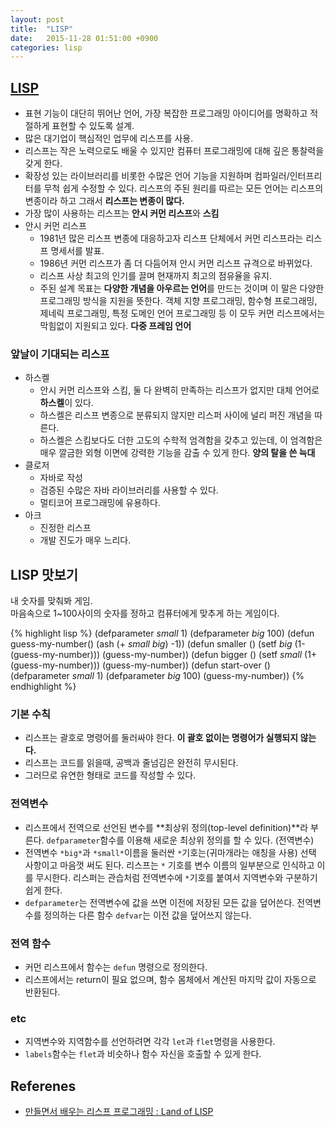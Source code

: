 ```yaml
---
layout: post
title:  "LISP"
date:   2015-11-28 01:51:00 +0900
categories: lisp
---
```

## [LISP](https://ko.wikipedia.org/wiki/%EB%A6%AC%EC%8A%A4%ED%94%84)
* 표현 기능이 대단히 뛰어난 언어, 가장 복잡한 프로그래밍 아이디어를 명확하고 적절하게 표현할 수 있도록 설계.
* 많은 대기업이 핵심적인 업무에 리스프를 사용.
* 리스프는 작은 노력으로도 배울 수 있지만 컴퓨터 프로그래밍에 대해 깊은 통찰력을 갖게 한다.
* 확장성 있는 라이브러리를 비롯한 수많은 언어 기능을 지원하며 컴파일러/인터프리터를 무척 쉽게 수정할 수 있다. 리스프의 주된 원리를 따르는 모든 언어는 리스프의 변종이라 하고 그래서 **리스프는 변종이 많다.**
* 가장 많이 사용하는 리스프는 **안시 커먼 리스프**와 **스킴**
* 안시 커먼 리스프
  * 1981년 많은 리스프 변종에 대응하고자 리스프 단체에서 커먼 리스프라는 리스프 명세서를 발표.
  * 1986년 커먼 리스프가 좀 더 다듬어져 안시 커먼 리스프 규격으로 바뀌었다.
  * 리스프 사상 최고의 인기를 끌며 현재까지 최고의 점유율을 유지.
  * 주된 설계 목표는 **다양한 개념을 아우르는 언어**를 만드는 것이며 이 말은 다양한 프로그래밍 방식을 지원을 뜻한다. 객체 지향 프로그래밍, 함수형 프로그래밍, 제네릭 프로그래밍, 특정 도메인 언어 프로그래밍 등 이 모두 커먼 리스프에서는 막힘없이 지원되고 있다. **다중 프레임 언어**

### 앞날이 기대되는 리스프
* 하스켈
  * 안시 커먼 리스프와 스킴, 둘 다 완벽히 만족하는 리스프가 없지만 대체 언어로 **하스켈**이 있다.
  * 하스켈은 리스프 변종으로 분류되지 않지만 리스퍼 사이에 널리 퍼진 개념을 따른다.
  * 하스켈은 스킴보다도 더한 고도의 수학적 엄격함을 갖추고 있는데, 이 엄격함은 매우 깔금한 외형 이면에 강력한 기능을 감출 수 있게 한다. **양의 탈을 쓴 늑대**
* 클로저
  * 자바로 작성
  * 검증된 수많은 자바 라이브러리를 사용할 수 있다.
  * 멀티코어 프로그래밍에 유용하다.
* 아크
  * 진정한 리스프
  * 개발 진도가 매우 느리다.

## LISP 맛보기
내 숫자를 맞춰봐 게임.  
마음속으로 1~100사이의 숫자를 정하고 컴퓨터에게 맞추게 하는 게임이다.

{% highlight lisp %}
(defparameter *small* 1)
(defparameter *big* 100)
(defun guess-my-number()
    (ash (+ *small* *big*) -1))
(defun smaller ()
    (setf *big* (1- (guess-my-number)))
    (guess-my-number))
(defun bigger ()
    (setf *small* (1+ (guess-my-number)))
    (guess-my-number))
(defun start-over ()
    (defparameter *small* 1)
    (defparameter *big* 100)
    (guess-my-number))
{% endhighlight %}

### 기본 수칙
* 리스프는 괄호로 명령어를 둘러싸야 한다. **이 괄호 없이는 명령어가 실행되지 않는다.**
* 리스프는 코드를 읽을때, 공백과 줄넘김은 완전히 무시된다.
* 그러므로 유연한 형태로 코드를 작성할 수 있다.

### 전역변수
* 리스프에서 전역으로 선언된 변수를 **최상위 정의(top-level definition)**라 부른다. `defparameter`함수를 이용해 새로운 최상위 정의를 할 수 있다. (전역변수)
* 전역변수 `*big*`과 `*small*`이름을 둘러싼 `*`기호는(귀마개라는 애칭을 사용) 선택 사항이고 마음껏 써도 된다. 리스프는 `*` 기호를 변수 이름의 일부분으로 인식하고 이를 무시한다. 리스퍼는 관습처럼 전역변수에 `*`기호를 붙여서 지역변수와 구분하기 쉽게 한다.
* `defparameter`는 전역변수에 값을 쓰면 이전에 저장된 모든 값을 덮어쓴다. 전역변수를 정의하는 다른 함수 `defvar`는 이전 값을 덮어쓰지 않는다.

### 전역 함수
* 커먼 리스프에서 함수는 `defun` 명령으로 정의한다.
* 리스프에서는 return이 필요 없으며, 함수 몸체에서 계산된 마지막 값이 자동으로 반환된다.

### etc
* 지역변수와 지역함수를 선언하려면 각각 `let`과 `flet`명령을 사용한다.
* `labels`함수는 `flet`과 비슷하나 함수 자신을 호출할 수 있게 한다.




## Referenes
* [만들면서 배우는 리스프 프로그래밍 : Land of LISP](http://www.yes24.com/24/goods/5968810?scode=032&OzSrank=8)




